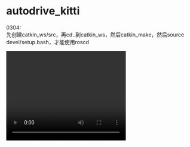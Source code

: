# autodrive_kitti
  
0304:  
先创建catkin_ws/src，再cd..到catkin_ws，然后catkin_make，然后source devel/setup.bash，才能使用roscd  

<video width="320" height="240" controls>
    <source src="docs/video.mp4" type="video/mp4">
</video>
